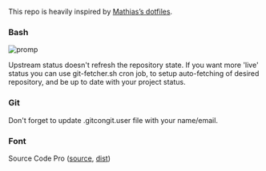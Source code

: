 This repo is heavily inspired by [Mathias’s dotfiles](https://github.com/mathiasbynens/dotfiles).

### Bash

![promp](http://i.imgur.com/L84gWV9.png)

Upstream status doesn't refresh the repository state. If you want more 'live' status you can use git-fetcher.sh cron job, to setup auto-fetching of desired repository, and be up to date with your project status.

### Git

Don't forget to update .gitcongit.user file with your name/email. 

### Font

Source Code Pro ([source](https://github.com/adobe-fonts/source-code-pro), [dist](https://www.fontsquirrel.com/fonts/source-code-pro))
